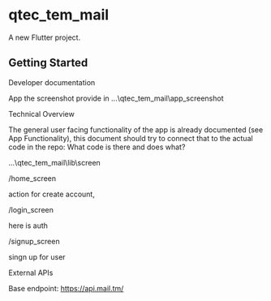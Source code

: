# qtec_tem_mail

A new Flutter project.

## Getting Started

Developer documentation 

App the screenshot provide in      ...\qtec_tem_mail\app_screenshot

Technical Overview

The general user facing functionality of the app is already documented (see App Functionality), this document should try to connect that to the actual code in the repo: What code is there and does what?

...\qtec_tem_mail\lib\screen



/home_screen

action for create account,

/login_screen

here is auth

/signup_screen

singn up for user 

External APIs


Base endpoint: https://api.mail.tm/



